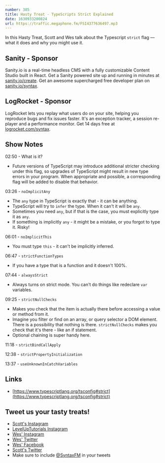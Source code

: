 ```yaml
---
number: 385
title: Hasty Treat - TypeScripts Strict Explained
date: 1630933200824
url: https://traffic.megaphone.fm/FSI4377636497.mp3
---
```


In this Hasty Treat, Scott and Wes talk about the Typescript `strict` flag — what it does and why you might use it.

## Sanity - Sponsor
Sanity.io is a real-time headless CMS with a fully customizable Content Studio built in React. Get a Sanity powered site up and running in minutes at [sanity.io/create](https://www.sanity.io/create). Get an awesome supercharged free developer plan on [sanity.io/syntax](https://www.sanity.io/syntax).

## LogRocket - Sponsor
LogRocket lets you replay what users do on your site, helping you reproduce bugs and fix issues faster. It's an exception tracker, a session re-player and a performance monitor. Get 14 days free at [logrocket.com/syntax](https://logrocket.com/syntax).

## Show Notes
02:50 - What is it?
* Future versions of TypeScript may introduce additional stricter checking under this flag, so upgrades of TypeScript might result in new type errors in your program. When appropriate and possible, a corresponding flag will be added to disable that behavior.

03:26 - `noImplicitAny`
* The `any` type in TypeScript is exactly that - it can be anything.
* TypeScript will try to `infer` the type. When it can't it will be `any`.
* Sometimes you need `any`, but if that is the case, you must explicitly type it as `any`.
* If something is implicitly `any` - it might be a mistake, or you forgot to type it. Risky!

06:01 - `noImplicitThis`
* You must type `this` - it can't be implicitly inferred.

06:47 - `strictFunctionTypes`
* If you have a type that is a function and it doesn't 100%.

07:44 - `alwaysStrict`
* Always turns on strict mode. You can't do things like redeclare `var` variables.

09:25 - `strictNullChecks`
* Makes you check that the item is actually there before accessing a value or method from it.
* Imagine you filter or find on an array, or query selector a DOM element. There is a possibility that nothing is there. `strictNullChecks` makes you check that it's there - like an if statement.
* Optional chaining is super handy here.

11:18 - `strictBindCallApply`

12:38 - `strictPropertyInitialization`

13:37 - `useUnknownInCatchVariables`

## Links
* [https://www.typescriptlang.org/tsconfig#strict](https://www.typescriptlang.org/tsconfig#strict) 

## Tweet us your tasty treats!
* [Scott's Instagram](https://www.instagram.com/stolinski/)
* [LevelUpTutorials Instagram](https://www.instagram.com/LevelUpTutorials/)
* [Wes' Instagram](https://www.instagram.com/wesbos/)
* [Wes' Twitter](https://twitter.com/wesbos)
* [Wes' Facebook](https://www.facebook.com/wesbos.developer)
* [Scott's Twitter](https://twitter.com/stolinski)
* Make sure to include [@SyntaxFM](https://twitter.com/SyntaxFM) in your tweets
